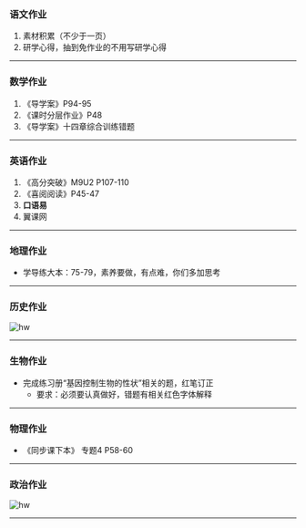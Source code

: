 ### 语文作业 ###
1. 素材积累（不少于一页） 
2. 研学心得，抽到免作业的不用写研学心得
-----
### 数学作业 ###
1. 《导学案》P94-95
2. 《课时分层作业》P48
3. 《导学案》十四章综合训练错题
-----
### 英语作业 ###
1. 《高分突破》M9U2 P107-110
2. 《喜阅阅读》P45-47
3. **口语易**
4. 翼课网
-----
### 地理作业 ###
* 学导练大本：75-79，素养要做，有点难，你们多加思考
-----
### 历史作业 ###
![hw](https://gitee.com/CMSZ001/hw/raw/main/hw/_images/13h.jpg)

-----
### 生物作业 ###
* 完成练习册“基因控制生物的性状”相关的题，红笔订正
    * 要求：必须要认真做好，错题有相关红色字体解释
-----
### 物理作业 ###
* 《同步课下本》 专题4 P58-60
-----
### 政治作业 ###
![hw](https://gitee.com/CMSZ001/hw/raw/main/hw/_images/13p.jpg)

-----
